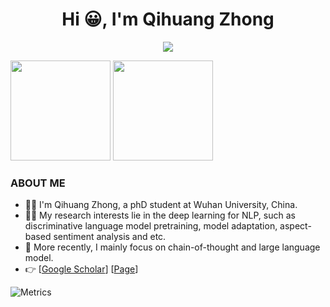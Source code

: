 <h1 align="center">Hi 😀, I'm Qihuang Zhong</h1>

<p align="center"> 
  <img src="https://profile-counter.glitch.me/WHU-ZQH/count.svg" />
</p>

<img height="160px" src="https://github-readme-stats-git-masterrstaa-rickstaa.vercel.app/api?username=WHU-ZQH&show_icons=true&theme=github_dark" /> <img height="160px" src="https://github-readme-stats-git-masterrstaa-rickstaa.vercel.app/api/top-langs/?username=WHU-ZQH&theme=github_dark" />

### ABOUT ME
- 👨‍🎓 I'm Qihuang Zhong, a phD student at Wuhan University, China.
- 🧑‍💻 My research interests lie in the deep learning for NLP, such as discriminative language model pretraining, model adaptation, aspect-based sentiment analysis and etc.
- 🤔 More recently, I mainly focus on chain-of-thought and large language model.
- 👉 [[Google Scholar](https://scholar.google.com.hk/citations?user=YCL8gkYAAAAJ&hl=zh-CN)] [[Page](qihuangzhong.top)]

![Metrics](https://metrics.lecoq.io/wangbing1416?template=classic&base=header%2C%20activity%2C%20community%2C%20repositories%2C%20metadata&base.indepth=false&base.hireable=false&base.skip=false&config.timezone=Asia%2FShanghai)
